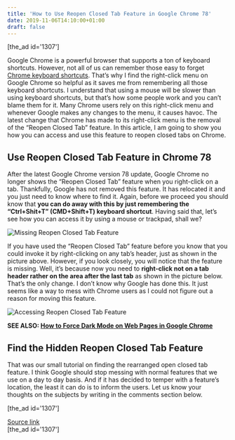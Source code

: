 ```yaml
---
title: 'How to Use Reopen Closed Tab Feature in Google Chrome 78'
date: 2019-11-06T14:10:00+01:00
draft: false
---
```


\[the\_ad id='1307'\]  
  

  

Google Chrome is a powerful browser that supports a ton of keyboard shortcuts. However, not all of us can remember those easy to forget [Chrome keyboard shortcuts](https://beebom.com/best-google-chrome-shortcuts/). That’s why I find the right-click menu on Google Chrome so helpful as it saves me from remembering all those keyboard shortcuts. I understand that using a mouse will be slower than using keyboard shortcuts, but that’s how some people work and you can’t blame them for it. Many Chrome users rely on this right-click menu and whenever Google makes any changes to the menu, it causes havoc. The latest change that Chrome has made to its right-click menu is the removal of the “Reopen Closed Tab” feature. In this article, I am going to show you how you can access and use this feature to reopen closed tabs on Chrome.  

Use Reopen Closed Tab Feature in Chrome 78
------------------------------------------

  

After the latest Google Chrome version 78 update, Google Chrome no longer shows the “Reopen Closed Tab” feature when you right-click on a tab. Thankfully, Google has not removed this feature. It has relocated it and you just need to know where to find it. Again, before we proceed you should know that **you can do away with this by just remembering the “Ctrl+Shit+T” (CMD+Shift+T) keyboard shortcut**. Having said that, let’s see how you can access it by using a mouse or trackpad, shall we?  

![Missing Reopen Closed Tab Feature](https://beebom.com/wp-content/uploads/2019/11/Missing-Reopen-Closed-Tab-Feature-1024x399.jpg)

If you have used the “Reopen Closed Tab” feature before you know that you could invoke it by right-clicking on any tab’s header, just as shown in the picture above. However, if you look closely, you will notice that the feature is missing. Well, it’s because now you need to **right-click not on a tab header rather on the area after the last tab** as shown in the picture below. That’s the only change. I don’t know why Google has done this. It just seems like a way to mess with Chrome users as I could not figure out a reason for moving this feature.  

![Accessing Reopen Closed Tab Feature](https://beebom.com/wp-content/uploads/2019/11/Accessing-Reopen-Closed-Tab-Feature-1024x350.jpg)

**SEE ALSO: [How to Force Dark Mode on Web Pages in Google Chrome](https://beebom.com/how-to-force-dark-mode-webpages-chrome/)**  

Find the Hidden Reopen Closed Tab Feature
-----------------------------------------

  

That was our small tutorial on finding the rearranged open closed tab feature. I think Google should stop messing with normal features that we use on a day to day basis. And if it has decided to temper with a feature’s location, the least it can do is to inform the users. Let us know your thoughts on the subjects by writing in the comments section below.  

  
\[the\_ad id='1307'\]  
  
[Source link](https://beebom.com/how-use-reopen-closed-tab-feature-chrome-78/)  
\[the\_ad id='1307'\]